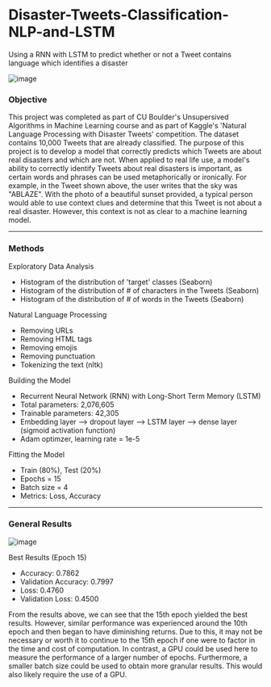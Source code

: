 # Disaster-Tweets-Classification-NLP-and-LSTM
Using a RNN with LSTM to predict whether or not a Tweet contains language which identifies a disaster

![image](https://github.com/user-attachments/assets/e7a36dd7-6ea9-4b0f-a69c-8daa74100329)

### Objective
This project was completed as part of CU Boulder's Unsupersived Algorithms in Machine Learning course and as part of Kaggle's 'Natural Language Processing with Disaster Tweets' competition. The dataset contains 10,000 Tweets that are already classified. The purpose of this project is to develop a model that correctly predicts which Tweets are about real disasters and which are not. When applied to real life use, a model's ability to correctly identify Tweets about real disasters is important, as certain words and phrases can be used metaphorically or ironically. For example, in the Tweet shown above, the user writes that the sky was "ABLAZE". With the photo of a beautiful sunset provided, a typical person would able to use context clues and determine that this Tweet is not about a real disaster. However, this context is not as clear to a machine learning model.

---

### Methods
Exploratory Data Analysis
- Histogram of the distribution of 'target' classes (Seaborn)
- Histogram of the distribution of # of characters in the Tweets (Seaborn)
- Histogram of the distribution of # of words in the Tweets (Seaborn)

Natural Language Processing
- Removing URLs
- Removing HTML tags
- Removing emojis
- Removing punctuation
- Tokenizing the text (nltk)

Building the Model
- Recurrent Neural Network (RNN) with Long-Short Term Memory (LSTM)
- Total parameters: 2,076,605
- Trainable parameters: 42,305
- Embedding layer --> dropout layer --> LSTM layer --> dense layer (sigmoid activation function)
- Adam optimzer, learning rate = 1e-5

Fitting the Model
- Train (80%), Test (20%)
- Epochs = 15
- Batch size = 4
- Metrics: Loss, Accuracy

---

### General Results
![image](https://github.com/user-attachments/assets/16195152-f0af-4f96-8b3e-9422c11d3b0b)

Best Results (Epoch 15)
- Accuracy: 0.7862
- Validation Accuracy: 0.7997
- Loss: 0.4760
- Validation Loss: 0.4500

From the results above, we can see that the 15th epoch yielded the best results. However, similar performance was experienced around the 10th epoch and then began to have diminishing returns. Due to this, it may not be necessary or worth it to continue to the 15th epoch if one were to factor in the time and cost of computation. In contrast, a GPU could be used here to measure the performance of a larger number of epochs. Furthermore, a smaller batch size could be used to obtain more granular results. This would also likely require the use of a GPU.
